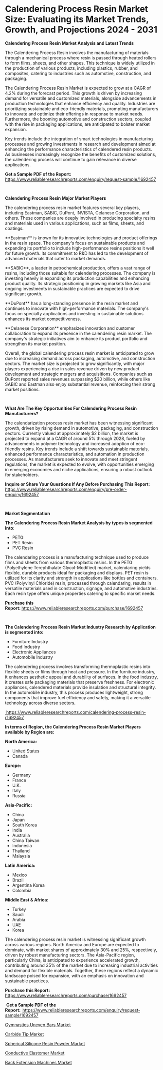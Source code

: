 <p><h1>Calendering Process Resin Market Size: Evaluating its Market Trends, Growth, and Projections 2024 - 2031</h1></p><p><strong>Calendering Process Resin Market Analysis and Latest Trends</strong></p>
<p><p>The Calendering Process Resin involves the manufacturing of materials through a mechanical process where resin is passed through heated rollers to form films, sheets, and other shapes. This technique is widely utilized in the production of various products, including plastics, rubber, and composites, catering to industries such as automotive, construction, and packaging.</p><p>The Calendering Process Resin Market is expected to grow at a CAGR of 4.2% during the forecast period. This growth is driven by increasing demand for versatile and customized materials, alongside advancements in production technologies that enhance efficiency and quality. Industries are prioritizing sustainable and eco-friendly materials, prompting manufacturers to innovate and optimize their offerings in response to market needs. Furthermore, the booming automotive and construction sectors, coupled with the rise in packaging applications, are anticipated to bolster market expansion. </p><p>Key trends include the integration of smart technologies in manufacturing processes and growing investments in research and development aimed at enhancing the performance characteristics of calendered resin products. As businesses increasingly recognize the benefits of customized solutions, the calendering process will continue to gain relevance in diverse applications.</p></p>
<p><strong>Get a Sample PDF of the Report:&nbsp;</strong> <a href="https://www.reliableresearchreports.com/enquiry/request-sample/1692457?utm_campaign=38&utm_medium=2&utm_source=Github&utm_content=ia&utm_term=20102024&utm_id=calendering-process-resin">https://www.reliableresearchreports.com/enquiry/request-sample/1692457</a></p>
<p>&nbsp;</p>
<p><strong>Calendering Process Resin Major Market Players</strong></p>
<p><p>The calendering process resin market features several key players, including Eastman, SABIC, DuPont, INVISTA, Celanese Corporation, and others. These companies are deeply involved in producing specialty resins and materials used in various applications, such as films, sheets, and coatings.</p><p>**Eastman** is known for its innovative technologies and product offerings in the resin space. The company's focus on sustainable products and expanding its portfolio to include high-performance resins positions it well for future growth. Its commitment to R&D has led to the development of advanced materials that cater to market demands.</p><p>**SABIC**, a leader in petrochemical production, offers a vast range of resins, including those suitable for calendering processes. The company is investing heavily in expanding its production capabilities and enhancing product quality. Its strategic positioning in growing markets like Asia and ongoing investments in sustainable practices are expected to drive significant growth.</p><p>**DuPont** has a long-standing presence in the resin market and continues to innovate with high-performance materials. The company's focus on specialty applications and investing in sustainable solutions enhances its market competitiveness. </p><p>**Celanese Corporation** emphasizes innovation and customer collaboration to expand its presence in the calendering resin market. The company's strategic initiatives aim to enhance its product portfolio and strengthen its market position.</p><p>Overall, the global calendering process resin market is anticipated to grow due to increasing demand across packaging, automotive, and construction sectors. The market size is projected to grow significantly, with major players experiencing a rise in sales revenue driven by new product development and strategic mergers and acquisitions. Companies such as DuPont reported sales revenues surpassing $20 billion, while others like SABIC and Eastman also enjoy substantial revenue, reinforcing their strong market positions.</p></p>
<p>&nbsp;</p>
<p><strong>What Are The Key Opportunities For Calendering Process Resin Manufacturers?</strong></p>
<p><p>The calendarization process resin market has been witnessing significant growth, driven by rising demand in automotive, packaging, and construction sectors. Currently valued at approximately $2 billion, the market is projected to expand at a CAGR of around 5% through 2028, fueled by advancements in polymer technology and increased adoption of eco-friendly resins. Key trends include a shift towards sustainable materials, enhanced performance characteristics, and automation in production processes. As manufacturers seek to innovate and meet stringent regulations, the market is expected to evolve, with opportunities emerging in emerging economies and niche applications, ensuring a robust outlook for stakeholders.</p></p>
<p><strong>Inquire or Share Your Questions If Any Before Purchasing This Report:</strong> <a href="https://www.reliableresearchreports.com/enquiry/pre-order-enquiry/1692457?utm_campaign=38&utm_medium=2&utm_source=Github&utm_content=ia&utm_term=20102024&utm_id=calendering-process-resin">https://www.reliableresearchreports.com/enquiry/pre-order-enquiry/1692457</a></p>
<p>&nbsp;</p>
<p><strong>Market Segmentation</strong></p>
<p><strong>The Calendering Process Resin Market Analysis by types is segmented into:</strong></p>
<p><ul><li>PETG</li><li>PET Resin</li><li>PVC Resin</li></ul></p>
<p><p>The calendaring process is a manufacturing technique used to produce films and sheets from various thermoplastic resins. In the PETG (Polyethylene Terephthalate Glycol-Modified) market, calendaring yields flexible, durable products ideal for packaging and displays. PET resin is utilized for its clarity and strength in applications like bottles and containers. PVC (Polyvinyl Chloride) resin, processed through calendaring, results in versatile materials used in construction, signage, and automotive industries. Each resin type offers unique properties catering to specific market needs.</p></p>
<p><strong>Purchase this Report:&nbsp;</strong><a href="https://www.reliableresearchreports.com/purchase/1692457?utm_campaign=38&utm_medium=2&utm_source=Github&utm_content=ia&utm_term=20102024&utm_id=calendering-process-resin">https://www.reliableresearchreports.com/purchase/1692457</a></p>
<p>&nbsp;</p>
<p><strong>The Calendering Process Resin Market Industry Research by Application is segmented into:</strong></p>
<p><ul><li>Furniture Industry</li><li>Food Industry</li><li>Electronic Appliances</li><li>Automobile Industry</li></ul></p>
<p><p>The calendering process involves transforming thermoplastic resins into flexible sheets or films through heat and pressure. In the furniture industry, it enhances aesthetic appeal and durability of surfaces. In the food industry, it creates safe packaging materials that preserve freshness. For electronic appliances, calendered materials provide insulation and structural integrity. In the automobile industry, this process produces lightweight, strong components that improve fuel efficiency and safety, making it a versatile technology across diverse sectors.</p></p>
<p><a href="https://www.reliableresearchreports.com/calendering-process-resin-r1692457?utm_campaign=38&utm_medium=2&utm_source=Github&utm_content=ia&utm_term=20102024&utm_id=calendering-process-resin">&nbsp;https://www.reliableresearchreports.com/calendering-process-resin-r1692457</a></p>
<p><strong>In terms of Region, the Calendering Process Resin Market Players available by Region are:</strong></p>
<p>
    <p> <strong> North America: </strong>
        <ul>
            <li>United States</li>
            <li>Canada</li>
        </ul>
        </p> 
    <p> <strong> Europe: </strong>
        <ul>
            <li>Germany</li>
            <li>France</li>
            <li>U.K.</li>
            <li>Italy</li>
            <li>Russia</li>
        </ul>
        </p> 
    <p> <strong> Asia-Pacific: </strong>
        <ul>
            <li>China</li>
            <li>Japan</li>
            <li>South Korea</li>
            <li>India</li>
            <li>Australia</li>
            <li>China Taiwan</li>
            <li>Indonesia</li>
            <li>Thailand</li>
            <li>Malaysia</li>
        </ul>
        </p> 
    <p> <strong> Latin America: </strong>
        <ul>
            <li>Mexico</li>
            <li>Brazil</li>
            <li>Argentina Korea</li>
            <li>Colombia</li>
        </ul>
        </p> 
    <p> <strong> Middle East & Africa: </strong>
        <ul>
            <li>Turkey</li>
            <li>Saudi</li>
            <li>Arabia</li>
            <li>UAE</li>
            <li>Korea</li>
        </ul>
    </p>
    </p>
<p><p>The calendering process resin market is witnessing significant growth across various regions. North America and Europe are expected to dominate, with market shares of approximately 30% and 25%, respectively, driven by robust manufacturing sectors. The Asia-Pacific region, particularly China, is anticipated to experience accelerated growth, contributing around 35% of the market due to increasing industrial activities and demand for flexible materials. Together, these regions reflect a dynamic landscape poised for expansion, with an emphasis on innovation and sustainable practices.</p></p>
<p><strong>Purchase this Report: </strong><a href="https://www.reliableresearchreports.com/purchase/1692457?utm_campaign=38&utm_medium=2&utm_source=Github&utm_content=ia&utm_term=20102024&utm_id=calendering-process-resin">https://www.reliableresearchreports.com/purchase/1692457</a></p>
<p>&nbsp;<strong>Get a Sample PDF of the Report:&nbsp;&nbsp;</strong><a href="https://www.reliableresearchreports.com/enquiry/request-sample/1692457?utm_campaign=38&utm_medium=2&utm_source=Github&utm_content=ia&utm_term=20102024&utm_id=calendering-process-resin">https://www.reliableresearchreports.com/enquiry/request-sample/1692457</a></p>
<p><strong></strong></p>
<p><p><a href="https://issuu.com/reportprime-2/docs/gymnastics-uneven-bars-market-size-_d3c32a55bf6be3?utm_campaign=38&utm_medium=2&utm_source=Github&utm_content=ia&utm_term=20102024&utm_id=calendering-process-resin">Gymnastics Uneven Bars Market</a></p><p><a href="https://www.linkedin.com/pulse/comprehensive-carbide-tip-market-report-regional-analysis-growth-vlrkc?utm_campaign=38&utm_medium=2&utm_source=Github&utm_content=ia&utm_term=20102024&utm_id=calendering-process-resin">Carbide Tip Market</a></p><p><a href="https://github.com/delorasywf/Market-Research-Report-List-1/blob/main/spherical-silicone-resin-powder-market.md?utm_campaign=38&utm_medium=2&utm_source=Github&utm_content=ia&utm_term=20102024&utm_id=calendering-process-resin">Spherical Silicone Resin Powder Market</a></p><p><a href="https://www.linkedin.com/pulse/conductive-elastomer-market-global-insights-regional-analysis-gzp8c?utm_campaign=38&utm_medium=2&utm_source=Github&utm_content=ia&utm_term=20102024&utm_id=calendering-process-resin">Conductive Elastomer Market</a></p><p><a href="https://issuu.com/reportprime-2/docs/back-extension-machines-market-size_69054de6cae9a0?utm_campaign=38&utm_medium=2&utm_source=Github&utm_content=ia&utm_term=20102024&utm_id=calendering-process-resin">Back Extension Machines Market</a></p></p>